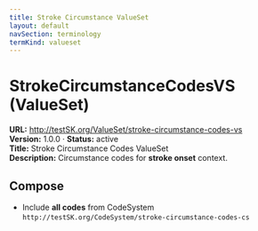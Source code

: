 ```yaml
---
title: Stroke Circumstance ValueSet
layout: default
navSection: terminology
termKind: valueset
---
```


# StrokeCircumstanceCodesVS (ValueSet)

**URL:** http://testSK.org/ValueSet/stroke-circumstance-codes-vs  
**Version:** 1.0.0 · **Status:** active  
**Title:** Stroke Circumstance Codes ValueSet  
**Description:** Circumstance codes for **stroke onset** context.

## Compose
- Include **all codes** from CodeSystem `http://testSK.org/CodeSystem/stroke-circumstance-codes-cs`
